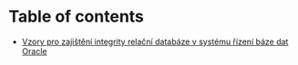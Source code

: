# Table of contents

* [Vzory pro zajištění integrity relační databáze v systému řízení báze dat Oracle](README.md)

